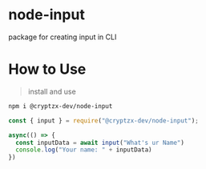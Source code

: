 # node-input
package for creating input in CLI

# How to Use
> install and use
```bash
npm i @cryptzx-dev/node-input
```

```JavaScript
const { input } = require("@cryptzx-dev/node-input");

async(() => {
  const inputData = await input("What's ur Name")
  console.log("Your name: " + inputData)
})
```
